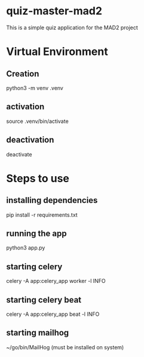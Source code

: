 # quiz-master-mad2
This is a simple quiz application for the MAD2 project

# Virtual Environment
## Creation
python3 -m venv .venv
## activation
source .venv/bin/activate
## deactivation 
deactivate

# Steps to use
## installing dependencies
pip install -r requirements.txt

## running the app
python3 app.py

## starting celery 
 celery -A app:celery_app worker -l INFO

## starting celery beat 
 celery -A app:celery_app beat -l INFO

## starting mailhog
 ~/go/bin/MailHog (must be installed on system)
